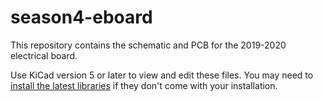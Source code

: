 # season4-eboard

This repository contains the schematic and PCB for the 2019-2020 electrical board.

Use KiCad version 5 or later to view and edit these files. You may need to [install the latest libraries](http://kicad-pcb.org/libraries/download/) if they don't come with your installation.
